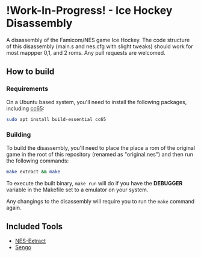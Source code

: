# !Work-In-Progress! - Ice Hockey Disassembly

A disassembly of the Famicom/NES game Ice Hockey.  The code structure of this disassembly (main.s and nes.cfg with slight tweaks) should work for most mappper 0,1, and 2 roms.  Any pull requests are welcomed.

## How to build

### Requirements

On a Ubuntu based system, you'll need to install the following packages, including [cc65](https://cc65.github.io/):

```bash
sudo apt install build-essential cc65
```

### Building

To build the disassembly, you'll need to place the place a rom of the original game in the root of this repository (renamed as "original.nes") and then run the following commands:

```bash
make extract && make
```

To execute the built binary, `make run` will do if you have the **DEBUGGER** variable in the Makefile set to a emulator on your system.

Any changings to the disassembly will require you to run the `make` command again.

## Included Tools

- [NES-Extract](https://github.com/X-death25/Nes-Extract)
- [Sengo](https://github.com/drpaneas/sengo)
